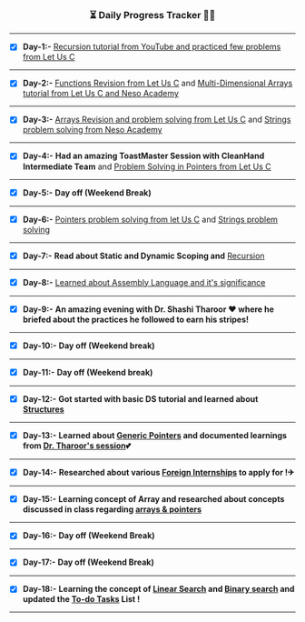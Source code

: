 ### <p align="center"> ⏳ Daily Progress Tracker 🚶‍♂️ </p>

-----------------------------------------------------------------
- [X] **Day-1:-** [Recursion tutorial from YouTube and practiced few problems from Let Us C](https://github.com/cleanhand/phase-1-Chayan-11/tree/main/Programming%20Concepts/Recursion) 

---------------------------------------------------------------------

- [X] **Day-2:-** [Functions Revision from Let Us C](https://github.com/cleanhand/phase-1-Chayan-11/tree/main/Programming%20Concepts/Functions)  and  [Multi-Dimensional Arrays tutorial from Let Us C and Neso Academy](https://github.com/cleanhand/phase-1-Chayan-11/tree/main/Programming%20Concepts/Multi-Dimensional%20Array)

----------------------------------------------------------------------

- [X] **Day-3:-** [Arrays Revision and problem solving from Let Us C](https://github.com/cleanhand/phase-1-Chayan-11/tree/main/Programming%20Concepts/Arrays)  and  [Strings problem solving from Neso Academy](https://github.com/cleanhand/phase-1-Chayan-11/tree/main/Programming%20Concepts/Strings)

------------------------------------------------------------------------

- [X] **Day-4:-** **Had an amazing ToastMaster Session with CleanHand Intermediate Team** and [Problem Solving in Pointers from Let Us C](https://github.com/cleanhand/phase-1-Chayan-11/tree/main/Programming%20Concepts/Pointers)

------------------------------------------------------------------------

- [X] **Day-5:-** **Day off (Weekend Break)**

------------------------------------------------------------------------

- [X] **Day-6:-** [Pointers problem solving from let Us C](https://github.com/cleanhand/phase-1-Chayan-11/tree/main/Programming%20Concepts/Pointers) and [Strings problem solving](https://github.com/cleanhand/phase-1-Chayan-11/tree/main/Programming%20Concepts/Strings)

------------------------------------------------------------------------

- [X] **Day-7:-** **Read about Static and Dynamic Scoping and** [Recursion](https://www.youtube.com/watch?v=ggk7HbcnLG8&list=PLBlnK6fEyqRggZZgYpPMUxdY1CYkZtARR&index=75)

------------------------------------------------------------------------

- [X] **Day-8:-** [Learned about Assembly Language and it's significance](https://github.com/cleanhand/phase-1-Chayan-11/blob/main/Research%20Topics/Need%20of%20Assembly%20langauge%20.md)

------------------------------------------------------------------------

- [X] **Day-9:-** **An amazing evening with Dr. Shashi Tharoor ❤ where he briefed about the practices he followed to earn his stripes!**

-----------------------------------------------------------------------

- [X] **Day-10:-** **Day off (Weekend break)**

-----------------------------------------------------------------------

 - [X] **Day-11:-** **Day off (Weekend break)**

-----------------------------------------------------------------------

- [X] **Day-12:-** **Got started with basic DS tutorial and learned about [Structures](https://github.com/Chayan-11/c-cpp-codes/tree/main/Structures)**

-----------------------------------------------------------------------

- [X] **Day-13:-** **Learned about [Generic Pointers](https://www.youtube.com/watch?v=Co3aTgnxQoM) and documented learnings from [Dr. Tharoor's session](https://github.com/cleanhand/phase-1-Chayan-11/tree/main/Toastmasters%20Iconic%20Voices%20Event)💕**

-----------------------------------------------------------------------

- [X] **Day-14:-** **Researched about various [Foreign Internships](https://github.com/cleanhand/phase-1-Chayan-11/tree/main/Foreign%20Internships) to apply for !✈**

-----------------------------------------------------------------------

- [X] **Day-15:-** **Learning concept of Array and researched about concepts discussed in class regarding [arrays & pointers](https://github.com/cleanhand/phase-1-Chayan-11/blob/main/To-do-Tasks/session%20announcements.md)**
-----------------------------------------------------------------------

- [X] **Day-16:-** **Day off (Weekend Break)**

-----------------------------------------------------------------------

- [X] **Day-17:-** **Day off (Weekend Break)**

-----------------------------------------------------------------------

- [X] **Day-18:-** **Learning the concept of [Linear Search](https://www.youtube.com/watch?v=EqWpRlZkWNM) and [Binary search](https://www.youtube.com/watch?v=HlEz93t628E) and updated the [To-do Tasks](https://github.com/cleanhand/phase-1-Chayan-11/blob/main/To-do-Tasks/session%20announcements.md) List !**

-----------------------------------------------------------------------
